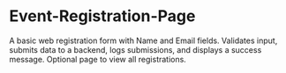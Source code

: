 # Event-Registration-Page
A basic web registration form with Name and Email fields. Validates input, submits data to a backend, logs submissions, and displays a success message. Optional page to view all registrations.
